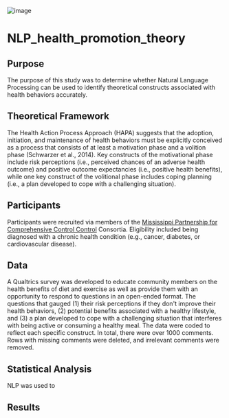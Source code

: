 ![image](https://user-images.githubusercontent.com/82011523/145692633-5b8b49ec-a697-4645-a93e-977c5a4dc2f8.png)


# NLP_health_promotion_theory

## Purpose

The purpose of this study was to determine whether Natural Language Processing can be used to identify theoretical constructs associated with health behaviors accurately.

## Theoretical Framework

The Health Action Process Approach (HAPA) suggests that the adoption, initiation, and maintenance of health behaviors must be explicitly conceived as a process that consists of at least a motivation phase and a volition phase (Schwarzer et al., 2014). Key constructs of the motivational phase include risk perceptions (i.e., perceived chances of an adverse health outcome) and positive outcome expectancies (i.e., positive health benefits), while one key construct of the volitional phase includes coping planning (i.e., a plan developed to cope with a challenging situation). 

## Participants

Participants were recruited via members of the [Mississippi Partnership for Comprehensive Control Control](https://msdh.ms.gov/msdhsite/index.cfm/43,0,292,426,html) Consortia. Eligibility included being diagnosed with a chronic health condition (e.g., cancer, diabetes, or cardiovascular disease).

## Data

A Qualtrics survey was developed to educate community members on the health benefits of diet and exercise as well as provide them with an opportunity to respond to questions in an open-ended format. The questions that gauged (1) their risk perceptions if they don't improve their health behaviors, (2) potential benefits associated with a healthy lifestyle, and (3) a plan developed to cope with a challenging situation that interferes with being active or consuming a healthy meal. The data were coded to reflect each specific construct.  In total, there were over 1000 comments. Rows with missing comments were deleted, and irrelevant comments were removed. 

## Statistical Analysis

NLP was used to 

## Results
